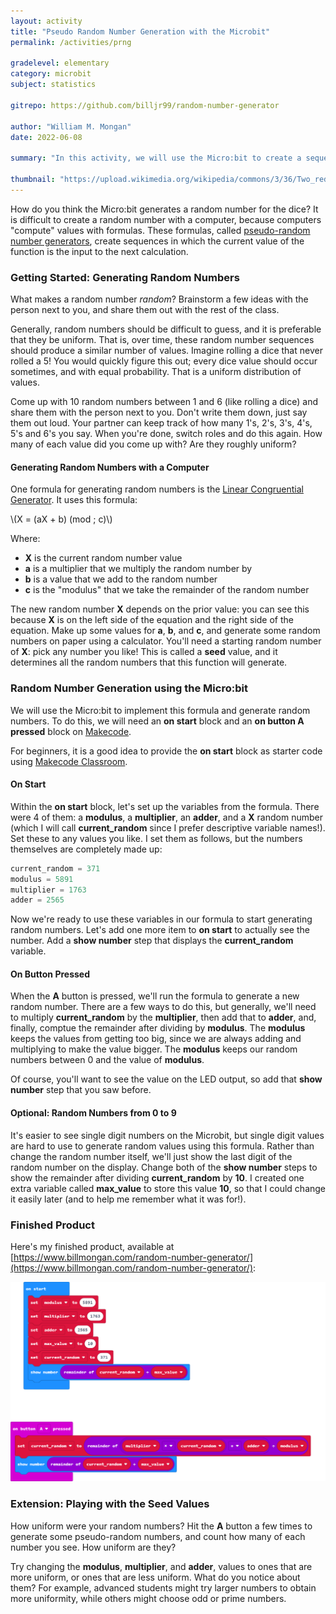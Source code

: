 ```yaml
---
layout: activity
title: "Pseudo Random Number Generation with the Microbit"
permalink: /activities/prng

gradelevel: elementary
category: microbit
subject: statistics

gitrepo: https://github.com/billjr99/random-number-generator

author: "William M. Mongan"
date: 2022-06-08

summary: "In this activity, we will use the Micro:bit to create a sequence of pseudo-random numbers using a formula."

thumbnail: "https://upload.wikimedia.org/wikipedia/commons/3/36/Two_red_dice_01.svg"
---
```


How do you think the Micro:bit generates a random number for the dice?  It is difficult to create a random number with a computer, because computers &quot;compute&quot; values with formulas.  These formulas, called [pseudo-random number generators](https://www.geeksforgeeks.org/pseudo-random-number-generator-prng/), create sequences in which the current value of the function is the input to the next calculation.  

### Getting Started: Generating Random Numbers

What makes a random number <i>random</i>?  Brainstorm a few ideas with the person next to you, and share them out with the rest of the class.

Generally, random numbers should be difficult to guess, and it is preferable that they be uniform.  That is, over time, these random number sequences should produce a similar number of values.  Imagine rolling a dice that never rolled a 5!  You would quickly figure this out; every dice value should occur sometimes, and with equal probability.  That is a uniform distribution of values.

Come up with 10 random numbers between 1 and 6 (like rolling a dice) and share them with the person next to you.  Don't write them down, just say them out loud.  Your partner can keep track of how many 1's, 2's, 3's, 4's, 5's and 6's you say.  When you're done, switch roles and do this again.  How many of each value did you come up with?  Are they roughly uniform?

#### Generating Random Numbers with a Computer

One formula for generating random numbers is the [Linear Congruential Generator](https://en.wikipedia.org/wiki/Linear_congruential_generator).  It uses this formula:

<span>\\(X = (aX + b) (mod \; c)\\)</span> 

Where:

* <strong>X</strong> is the current random number value
* <strong>a</strong> is a multiplier that we multiply the random number by
* <strong>b</strong> is a value that we add to the random number
* <strong>c</strong> is the &quot;modulus&quot; that we take the remainder of the random number

The new random number <strong>X</strong> depends on the prior value: you can see this because <strong>X</strong> is on the left side of the equation and the right side of the equation.  Make up some values for <strong>a</strong>, <strong>b</strong>, and <strong>c</strong>, and generate some random numbers on paper using a calculator.  You'll need a starting random number of <strong>X</strong>: pick any number you like!  This is called a <strong>seed</strong> value, and it determines all the random numbers that this function will generate.

### Random Number Generation using the Micro:bit

We will use the Micro:bit to implement this formula and generate random numbers.  To do this, we will need an <strong>on start</strong> block and an <strong>on button A pressed</strong> block on [Makecode](https://makecode.microbit.org/).

For beginners, it is a good idea to provide the <strong>on start</strong> block as starter code using [Makecode Classroom](https://classroom.microbit.org/).

#### On Start

Within the <strong>on start</strong> block, let's set up the variables from the formula.  There were 4 of them: a <strong>modulus</strong>, a <strong>multiplier</strong>, an <strong>adder</strong>, and a <strong>X</strong> random number (which I will call <strong>current_random</strong> since I prefer descriptive variable names!).  Set these to any values you like.  I set them as follows, but the numbers themselves are completely made up:

```python
current_random = 371
modulus = 5891
multiplier = 1763
adder = 2565
```

Now we're ready to use these variables in our formula to start generating random numbers.  Let's add one more item to <strong>on start</strong> to actually see the number.  Add a <strong>show number</strong> step that displays the <strong>current_random</strong> variable.

#### On Button Pressed
When the <strong>A</strong> button is pressed, we'll run the formula to generate a new random number.  There are a few ways to do this, but generally, we'll need to multiply <strong>current_random</strong> by the <strong>multiplier</strong>, then add that to <strong>adder</strong>, and, finally, comptue the remainder after dividing by <strong>modulus</strong>.  The <strong>modulus</strong> keeps the values from getting too big, since we are always adding and multiplying to make the value bigger.  The <strong>modulus</strong> keeps our random numbers between 0 and the value of <strong>modulus</strong>.

Of course, you'll want to see the value on the LED output, so add that <strong>show number</strong> step that you saw before.

#### Optional: Random Numbers from 0 to 9
It's easier to see single digit numbers on the Microbit, but single digit values are hard to use to generate random values using this formula.  Rather than change the random number itself, we'll just show the last digit of the random number on the display.  Change both of the <strong>show number</strong> steps to show the remainder after dividing <strong>current_random</strong> by <strong>10</strong>.  I created one extra variable called <strong>max_value</strong> to store this value <strong>10</strong>, so that I could change it easily later (and to help me remember what it was for!).

### Finished Product
Here's my finished product, available at [https://www.billmongan.com/random-number-generator/](https://www.billmongan.com/random-number-generator/):

<p align="center">
<img style="max-width:100%;" alt="The finished hide and seek project in the Microbit Makecode" src="https://github.com/billjr99/random-number-generator/raw/master/.github/makecode/blocks.png">
</p>

### Extension: Playing with the Seed Values

How uniform were your random numbers?  Hit the <strong>A</strong> button a few times to generate some pseudo-random numbers, and count how many of each number you see.  How uniform are they?  

Try changing the <strong>modulus</strong>, <strong>multiplier</strong>, and <strong>adder</strong>, values to ones that are more uniform, or ones that are less uniform.  What do you notice about them?  For example, advanced students might try larger numbers to obtain more uniformity, while others might choose odd or prime numbers.  